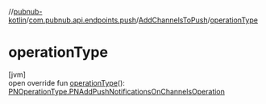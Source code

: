 //[pubnub-kotlin](../../../index.md)/[com.pubnub.api.endpoints.push](../index.md)/[AddChannelsToPush](index.md)/[operationType](operation-type.md)

# operationType

[jvm]\
open override fun [operationType](operation-type.md)(): [PNOperationType.PNAddPushNotificationsOnChannelsOperation](../../com.pubnub.api.enums/-p-n-operation-type/-p-n-add-push-notifications-on-channels-operation/index.md)
